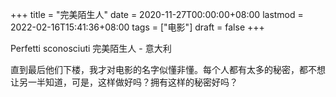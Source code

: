 +++
title = "完美陌生人"
date = 2020-11-27T00:00:00+08:00
lastmod = 2022-02-16T15:41:36+08:00
tags = ["电影"]
draft = false
+++

Perfetti sconosciuti 完美陌生人 - 意大利

直到最后他们下楼，我才对电影的名字似懂非懂。每个人都有太多的秘密，都不想让另一半知道，可是，这样做好吗？拥有这样的秘密好吗？